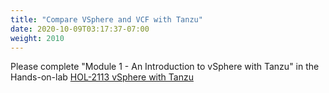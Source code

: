 ```yaml
---
title: "Compare VSphere and VCF with Tanzu"
date: 2020-10-09T03:17:37-07:00
weight: 2010
---
```

Please complete "Module 1 - An Introduction to vSphere with Tanzu" in the Hands-on-lab [HOL-2113 vSphere with Tanzu](http://labs.hol.vmware.com/HOL/catalogs/lab/7811)